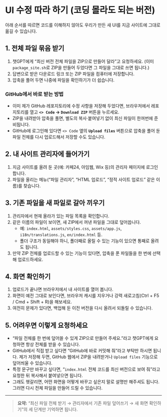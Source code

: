 # UI 수정 따라 하기 (코딩 몰라도 되는 버전)

아래 순서를 따르면 코드를 이해하지 않아도 우리가 만든 새 UI를 지금 사이트에 그대로 옮길 수 있습니다.

## 1. 전체 파일 묶음 받기
1. 챗GPT에게 “최신 버전 전체 파일을 ZIP으로 만들어 달라”고 요청하세요. (이미 `package_site.sh`로 ZIP을 만들어 두었다면 그 파일을 그대로 쓰면 됩니다.)
2. 답변으로 받은 다운로드 링크 또는 ZIP 파일을 컴퓨터에 저장합니다.
3. 압축을 풀어 두면 나중에 파일을 확인하기가 더 쉽습니다.

### GitHub에서 바로 받는 방법
* 이미 제가 GitHub 레포지토리에 수정 사항을 저장해 두었다면, 브라우저에서 레포지토리를 열고 **`<> Code` → `Download ZIP`** 버튼을 누르세요.
* ZIP을 내려받아 압축을 풀면, 별도의 복사·붙여넣기 없이 최신 파일이 한꺼번에 준비됩니다.
* GitHub에 로그인해 있다면 `<> Code` 옆의 **`Upload files`** 버튼으로 압축을 풀어 둔 파일 전체를 다시 업로드해서 저장할 수도 있습니다.

## 2. 내 사이트 관리자에 들어가기
1. 지금 사이트를 올려 둔 곳(예: 카페24, 아임웹, Wix 등)의 관리자 페이지에 로그인합니다.
2. 파일을 올리는 메뉴(“파일 관리자”, “HTML 업로드”, “정적 사이트 업로드” 같은 이름)를 찾습니다.

## 3. 기존 파일을 새 파일로 갈아 끼우기
1. 관리자에서 현재 올라가 있는 파일 목록을 확인합니다.
2. 같은 이름의 파일이 보이면, 새 ZIP에서 꺼낸 파일을 그대로 덮어씁니다.
   * 예: `index.html`, `assets/styles.css`, `assets/app.js`, `i18n/translations.js`, `en/index.html` 등.
   * 폴더 구조가 동일해야 하니, 폴더째로 올릴 수 있는 기능이 있으면 통째로 올려도 됩니다.
3. 만약 ZIP 전체를 업로드할 수 있는 기능이 있다면, 압축을 푼 파일들을 한 번에 선택해 업로드하세요.

## 4. 화면 확인하기
1. 업로드가 끝나면 브라우저에서 내 사이트를 열어 봅니다.
2. 화면이 예전 그대로 보인다면, 브라우저 캐시를 지우거나 강력 새로고침(Ctrl + F5 / Cmd + Shift + R)을 해보세요.
3. 여전히 문제가 있다면, 백업해 둔 이전 버전을 다시 올려서 되돌릴 수 있습니다.

## 5. 어려우면 이렇게 요청하세요
* “파일 전체를 한 번에 덮어쓸 수 있게 ZIP으로 만들어 주세요.”라고 챗GPT에게 요청하면 항상 전체를 받을 수 있습니다.
* GitHub에서 직접 받고 싶다면 “GitHub에 바로 커밋해 줘”라고 부탁만 하시면 됩니다. 제가 저장해 두면, GitHub 웹에서 ZIP을 내려받거나 `Upload files` 기능으로 덮어씌울 수 있습니다.
* 특정 문구만 바꾸고 싶다면, “`index.html` 전체 코드를 최신 버전으로 보여 줘”라고 요청한 뒤 복사해서 붙여넣으면 됩니다.
* 그래도 헷갈리면, 어떤 화면을 어떻게 바꾸고 싶은지 말로 설명만 해주셔도 됩니다. 그러면 다시 전체 파일을 만들어 드릴 수 있습니다.

---

> **요약:** “최신 파일 전체 받기 → 관리자에서 기존 파일 덮어쓰기 → 새 화면 확인하기”의 세 단계만 기억하면 됩니다.
